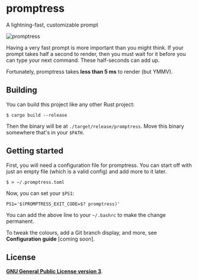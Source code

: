 # promptress

A lightning-fast, customizable prompt

![promptress](https://linx.jtai.ca/f/promptress.png)

Having a very fast prompt is more important than you might think. If your prompt takes half a second to render, then you must wait for it before you can type your next command. These half-seconds can add up.

Fortunately, promptress takes **less than 5 ms** to render (but YMMV).

## Building

You can build this project like any other Rust project:

```console
$ cargo build --release
```

Then the binary will be at `./target/release/promptress`. Move this binary somewhere that's in your `$PATH`.

## Getting started

First, you will need a configuration file for promptress. You can start off with just an empty file (which is a valid config) and add more to it later.

```shell
$ > ~/.promptress.toml
```

Now, you can set your `$PS1`:

```shell
PS1='$(PROMPTRESS_EXIT_CODE=$? promptress)'
```

You can add the above line to your `~/.bashrc` to make the change permanent.

To tweak the colours, add a Git branch display, and more, see **Configuration guide** [coming soon].

## License

[**GNU General Public License version 3**](LICENSE).
